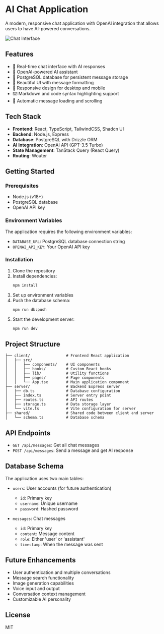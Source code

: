 # AI Chat Application

A modern, responsive chat application with OpenAI integration that allows users to have AI-powered conversations.

![Chat Interface](https://i.imgur.com/EYi2V6m.png)

## Features

- 💬 Real-time chat interface with AI responses
- 🧠 OpenAI-powered AI assistant
- 💾 PostgreSQL database for persistent message storage
- 🎨 Beautiful UI with message formatting
- 📱 Responsive design for desktop and mobile
- ⌨️ Markdown and code syntax highlighting support
- 🔄 Automatic message loading and scrolling

## Tech Stack

- **Frontend**: React, TypeScript, TailwindCSS, Shadcn UI
- **Backend**: Node.js, Express
- **Database**: PostgreSQL with Drizzle ORM
- **AI Integration**: OpenAI API (GPT-3.5 Turbo)
- **State Management**: TanStack Query (React Query)
- **Routing**: Wouter

## Getting Started

### Prerequisites

- Node.js (v18+)
- PostgreSQL database
- OpenAI API key

### Environment Variables

The application requires the following environment variables:

- `DATABASE_URL`: PostgreSQL database connection string
- `OPENAI_API_KEY`: Your OpenAI API key

### Installation

1. Clone the repository
2. Install dependencies:
   ```bash
   npm install
   ```
3. Set up environment variables
4. Push the database schema:
   ```bash
   npm run db:push
   ```
5. Start the development server:
   ```bash
   npm run dev
   ```

## Project Structure

```
├── client/                # Frontend React application
│   ├── src/
│   │   ├── components/    # UI components
│   │   ├── hooks/         # Custom React hooks
│   │   ├── lib/           # Utility functions
│   │   ├── pages/         # Page components
│   │   └── App.tsx        # Main application component
├── server/                # Backend Express server
│   ├── db.ts              # Database configuration
│   ├── index.ts           # Server entry point
│   ├── routes.ts          # API routes
│   ├── storage.ts         # Data storage layer
│   └── vite.ts            # Vite configuration for server
├── shared/                # Shared code between client and server
│   └── schema.ts          # Database schema
```

## API Endpoints

- `GET /api/messages`: Get all chat messages
- `POST /api/messages`: Send a message and get AI response

## Database Schema

The application uses two main tables:

- `users`: User accounts (for future authentication)
  - `id`: Primary key
  - `username`: Unique username
  - `password`: Hashed password

- `messages`: Chat messages
  - `id`: Primary key
  - `content`: Message content
  - `role`: Either 'user' or 'assistant'
  - `timestamp`: When the message was sent

## Future Enhancements

- User authentication and multiple conversations
- Message search functionality
- Image generation capabilities
- Voice input and output
- Conversation context management
- Customizable AI personality

## License

MIT